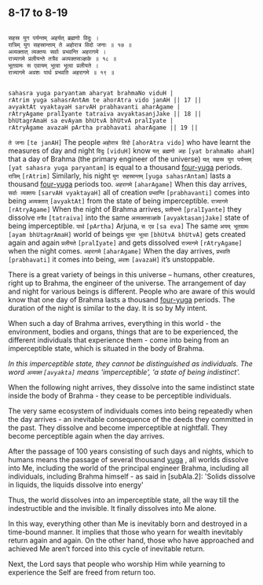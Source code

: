 ## 8-17 to 8-19


```shloka-sa

सहस्र युग पर्यन्तम् अहर्यत् ब्रह्मणो विदुः ।
रात्रिम् युग सहस्रान्ताम् ते अहोरात्र विदो जनाः ॥ १७ ॥
अव्यक्तात् व्यक्तयः सर्वाः प्रभवन्ति अहरागमे ।
रात्र्यागमे प्रलीयन्ते तत्रैव अव्यक्तसञ्ज्ञके ॥ १८ ॥
भूतग्रामः स एवायम् भूत्वा भूत्वा प्रलीयते ।
रात्र्यागमे अवशः पार्थ प्रभवति अहरागमे ॥ १९ ॥

```
```shloka-sa-hk

sahasra yuga paryantam aharyat brahmaNo viduH |
rAtrim yuga sahasrAntAm te ahorAtra vido janAH || 17 ||
avyaktAt vyaktayaH sarvAH prabhavanti aharAgame |
rAtryAgame pralIyante tatraiva avyaktasanjJake || 18 ||
bhUtagrAmaH sa evAyam bhUtvA bhUtvA pralIyate |
rAtryAgame avazaH pArtha prabhavati aharAgame || 19 ||

```
`ते जनाः` `[te janAH]` The people `अहोरात्र विदो` `[ahorAtra vido]` who have learnt the measures of day and night `विदुः` `[viduH]` know `यत् ब्रह्मणो अहः` `[yat brahmaNo ahaH]` that a day of Brahma (the primary engineer of the universe) `यत् सहस्र युग पर्यन्तम्` `[yat sahasra yuga paryantam]` is equal to a thousand 
[four-yuga](4-4.md#yugas)
 periods. `रात्रिम्` `[rAtrim]` Similarly, his night `युग सहस्रान्तम्` `[yuga sahasrAntam]` lasts a thousand 
[four-yuga](4-4.md#yugas)
 periods too.
`अहरागमे` `[aharAgame]` When this day arrives, `सर्वाः व्यक्तयः` `[sarvAH vyaktayaH]` all of creation `प्रभवन्ति` `[prabhavanti]` comes into being `अव्यक्तात्` `[avyaktAt]` from the state of being imperceptible. `रात्र्यागमे` `[rAtryAgame]` When the night of Brahma arrives, `प्रलीयन्ते` `[pralIyante]` they dissolve `तत्रैव` `[tatraiva]` into the same `अव्यक्तसञ्ज्ञके` `[avyaktasanjJake]` state of being imperceptible.
`पार्थ` `[pArtha]` Arjuna, `स एव` `[sa eva]` The same `अयम् भूतग्रामः` `[ayam bhUtagrAmaH]` world of beings `भूत्वा भूत्वा` `[bhUtvA bhUtvA]` gets created again and again `प्रलीयते` `[pralIyate]` and gets dissolved `रात्र्यागमे` `[rAtryAgame]` when the night comes. `अहरागमे` `[aharAgame]` When the day arrives, `प्रभवति` `[prabhavati]` it comes into being, `अवशः` `[avazaH]` it’s unstoppable.

There is a great variety of beings in this universe – humans, other creatures, right up to Brahma, the engineer of the universe. The arrangement of day and night for various beings is different. People who are aware of this would know that one day of Brahma lasts a thousand 
[four-yuga](4-4.md#yugas)
 periods. The duration of the night is similar to the day. It is so by My intent. 

When such a day of Brahma arrives, everything in this world - the environment, bodies and organs, things that are to be experienced, the different individuals that experience them - come into being from an imperceptible state, which is situated in the body of Brahma.

_In this imperceptible state, they cannot be distinguished as individuals. The word 
`अव्यक्त` `[avyakta]`
 means 'imperceptible', 'a state of being indistinct'._

When the following night arrives, they dissolve into the same indistinct state inside the body of Brahma - they cease to be perceptible individuals. 

The very same ecosystem of individuals comes into being repeatedly when the day arrives - an inevitable consequence of the deeds they committed in the past. They dissolve and become imperceptible at nightfall. They become perceptible again when the day arrives. 

After the passage of 100 years consisting of such days and nights, which to humans means the passage of several thousand 
[yuga](4-4.md#yugas)
, all worlds dissolve into Me, including the world of the principal engineer Brahma, including all individuals, including Brahma himself - as said in [subAla.2]: 'Solids dissolve in liquids, the liquids dissolve into energy'

Thus, the world dissolves into an imperceptible state, all the way till the indestructible and the invisible. It finally dissolves into Me alone.

In this way, everything other than Me is inevitably born and destroyed in a time-bound manner. It implies that those who yearn for wealth inevitably return again and again. On the other hand, those who have approached and achieved Me aren’t forced into this cycle of inevitable return.

Next, the Lord says that people who worship Him while yearning to experience the Self are freed from return too.


